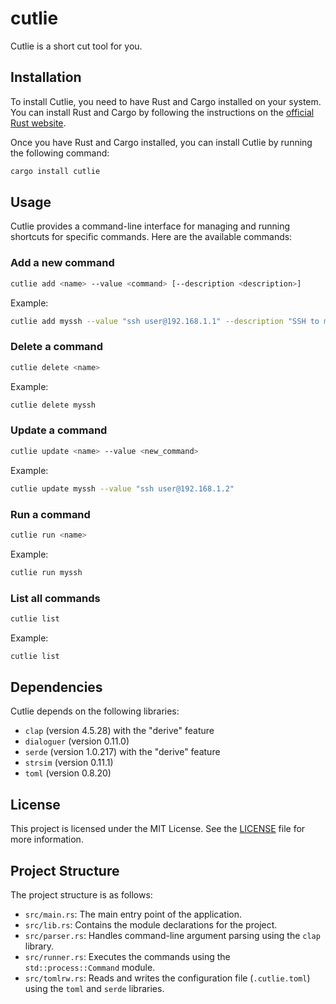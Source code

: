 # cutlie

Cutlie is a short cut tool for you.

## Installation

To install Cutlie, you need to have Rust and Cargo installed on your system. You can install Rust and Cargo by following the instructions on the [official Rust website](https://www.rust-lang.org/learn/get-started).

Once you have Rust and Cargo installed, you can install Cutlie by running the following command:

```sh
cargo install cutlie
```

## Usage

Cutlie provides a command-line interface for managing and running shortcuts for specific commands. Here are the available commands:

### Add a new command

```sh
cutlie add <name> --value <command> [--description <description>]
```

Example:

```sh
cutlie add myssh --value "ssh user@192.168.1.1" --description "SSH to my server"
```

### Delete a command

```sh
cutlie delete <name>
```

Example:

```sh
cutlie delete myssh
```

### Update a command

```sh
cutlie update <name> --value <new_command>
```

Example:

```sh
cutlie update myssh --value "ssh user@192.168.1.2"
```

### Run a command

```sh
cutlie run <name>
```

Example:

```sh
cutlie run myssh
```

### List all commands

```sh
cutlie list
```

Example:

```sh
cutlie list
```

## Dependencies

Cutlie depends on the following libraries:

- `clap` (version 4.5.28) with the "derive" feature
- `dialoguer` (version 0.11.0)
- `serde` (version 1.0.217) with the "derive" feature
- `strsim` (version 0.11.1)
- `toml` (version 0.8.20)

## License

This project is licensed under the MIT License. See the [LICENSE](LICENSE) file for more information.

## Project Structure

The project structure is as follows:

- `src/main.rs`: The main entry point of the application.
- `src/lib.rs`: Contains the module declarations for the project.
- `src/parser.rs`: Handles command-line argument parsing using the `clap` library.
- `src/runner.rs`: Executes the commands using the `std::process::Command` module.
- `src/tomlrw.rs`: Reads and writes the configuration file (`.cutlie.toml`) using the `toml` and `serde` libraries.
